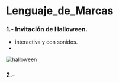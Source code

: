 # Lenguaje_de_Marcas

### 1.- Invitación de Halloween.
- interactiva y con sonidos.
- 
![halloween](https://user-images.githubusercontent.com/74043250/140782126-63fbca81-9215-4273-a961-34b8526f1729.png)

### 2.- 
